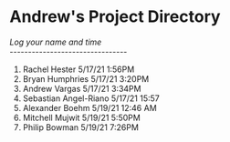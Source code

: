 # Andrew's Project Directory

*Log your name and time*
<br>--------------------------------</br>
1. Rachel Hester 5/17/21 1:56PM
2. Bryan Humphries 5/17/21 3:20PM
3. Andrew Vargas 5/17/21 3:34PM
4. Sebastian Angel-Riano 5/17/21    15:57
5. Alexander Boehm 5/19/21 12:46 AM
6. Mitchell Mujwit 5/19/21 5:50PM
7. Philip Bowman 5/19/21 7:26PM
